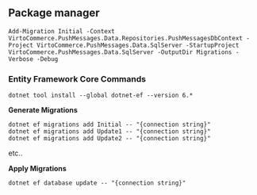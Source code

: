 ## Package manager
```
Add-Migration Initial -Context VirtoCommerce.PushMessages.Data.Repositories.PushMessagesDbContext -Project VirtoCommerce.PushMessages.Data.SqlServer -StartupProject VirtoCommerce.PushMessages.Data.SqlServer -OutputDir Migrations -Verbose -Debug
```

### Entity Framework Core Commands
```
dotnet tool install --global dotnet-ef --version 6.*
```

**Generate Migrations**
```
dotnet ef migrations add Initial -- "{connection string}"
dotnet ef migrations add Update1 -- "{connection string}"
dotnet ef migrations add Update2 -- "{connection string}"
```
etc..

**Apply Migrations**
```
dotnet ef database update -- "{connection string}"
```
